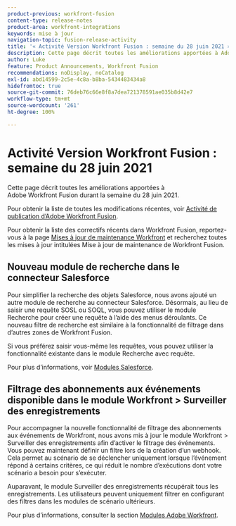 ```yaml
---
product-previous: workfront-fusion
content-type: release-notes
product-area: workfront-integrations
keywords: mise à jour
navigation-topic: fusion-release-activity
title: '« Activité Version Workfront Fusion : semaine du 28 juin 2021 »'
description: Cette page décrit toutes les améliorations apportées à Adobe Workfront Fusion durant la semaine du 28 juin 2021.
author: Luke
feature: Product Announcements, Workfront Fusion
recommendations: noDisplay, noCatalog
exl-id: abd14599-2c5e-4c8a-b8ba-5434483434a8
hidefromtoc: true
source-git-commit: 76deb76c66e8f8a7dea721378591ae035b8d42e7
workflow-type: tm+mt
source-wordcount: '261'
ht-degree: 100%

---
```


# Activité Version Workfront Fusion : semaine du 28 juin 2021

Cette page décrit toutes les améliorations apportées à Adobe Workfront Fusion durant la semaine du 28 juin 2021.

Pour obtenir la liste de toutes les modifications récentes, voir [Activité de publication d’Adobe Workfront Fusion](../../../product-announcements/product-releases/fusion-release-activity/fusion-release-activity.md).

Pour obtenir la liste des correctifs récents dans Workfront Fusion, reportez-vous à la page [Mises à jour de maintenance Workfront](https://experienceleague.adobe.com/docs/workfront-known-issues/releases/current-updates.html)  et recherchez toutes les mises à jour intitulées Mise à jour de maintenance de Workfront Fusion.

## Nouveau module de recherche dans le connecteur Salesforce

Pour simplifier la recherche des objets Salesforce, nous avons ajouté un autre module de recherche au connecteur Salesforce. Désormais, au lieu de saisir une requête SOSL ou SOQL, vous pouvez utiliser le module Recherche pour créer une requête à l’aide des menus déroulants. Ce nouveau filtre de recherche est similaire à la fonctionnalité de filtrage dans d’autres zones de Workfront Fusion.

Si vous préférez saisir vous-même les requêtes, vous pouvez utiliser la fonctionnalité existante dans le module Recherche avec requête.

Pour plus d’informations, voir [Modules Salesforce](../../../workfront-fusion/apps-and-their-modules/salesforce-modules.md).

## Filtrage des abonnements aux événements disponible dans le module Workfront > Surveiller des enregistrements

Pour accompagner la nouvelle fonctionnalité de filtrage des abonnements aux événements de Workfront, nous avons mis à jour le module Workfront > Surveiller des enregistrements afin d’activer le filtrage des événements. Vous pouvez maintenant définir un filtre lors de la création d’un webhook. Cela permet au scénario de se déclencher uniquement lorsque l’événement répond à certains critères, ce qui réduit le nombre d’exécutions dont votre scénario a besoin pour s’exécuter.

Auparavant, le module Surveiller des enregistrements récupérait tous les enregistrements. Les utilisateurs peuvent uniquement filtrer en configurant des filtres dans les modules de scénario ultérieurs.

Pour plus d’informations, consulter la section [Modules Adobe Workfront](../../../workfront-fusion/apps-and-their-modules/workfront-modules.md).
